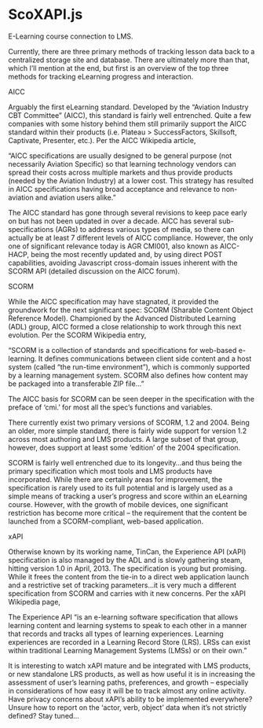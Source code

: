# ScoXAPI.js
E-Learning course connection to LMS.

Currently, there are three primary methods of tracking lesson data back to a centralized storage site and database. There are ultimately more than that, which I’ll mention at the end, but first is an overview of the top three methods for tracking eLearning progress and interaction.


AICC

Arguably the first eLearning standard. Developed by the “Aviation Industry CBT Committee” (AICC), this standard is fairly well entrenched. Quite a few companies with some history behind them still primarily support the AICC standard within their products (i.e. Plateau > SuccessFactors, Skillsoft, Captivate, Presenter, etc.). Per the AICC Wikipedia article,

“AICC specifications are usually designed to be general purpose (not necessarily Aviation Specific) so that learning technology vendors can spread their costs across multiple markets and thus provide products (needed by the Aviation Industry) at a lower cost. This strategy has resulted in AICC specifications having broad acceptance and relevance to non-aviation and aviation users alike.”

The AICC standard has gone through several revisions to keep pace early on but has not been updated in over a decade. AICC has several sub-specifications (AGRs) to address various types of media, so there can actually be at least 7 different levels of AICC compliance. However, the only one of significant relevance today is AGR CMI001, also known as AICC-HACP, being the most recently updated and, by using direct POST capabilities, avoiding Javascript cross-domain issues inherent with the SCORM API (detailed discussion on the AICC forum).

SCORM

While the AICC specification may have stagnated, it provided the groundwork for the next significant spec: SCORM (Sharable Content Object Reference Model). Championed by the Advanced Distributed Learning (ADL) group, AICC formed a close relationship to work through this next evolution. Per the SCORM Wikipedia entry,

“SCORM is a collection of standards and specifications for web-based e-learning. It defines communications between client side content and a host system (called “the run-time environment”), which is commonly supported by a learning management system. SCORM also defines how content may be packaged into a transferable ZIP file…”

The AICC basis for SCORM can be seen deeper in the specification with the preface of ‘cmi.’ for most all the spec’s functions and variables.

There currently exist two primary versions of SCORM, 1.2 and 2004. Being an older, more simple standard, there is fairly wide support for version 1.2 across most authoring and LMS products. A large subset of that group, however, does support at least some ‘edition’ of the 2004 specification.

SCORM is fairly well entrenched due to its longevity…and thus being the primary specification which most tools and LMS products have incorporated. While there are certainly areas for improvement, the specification is rarely used to its full potential and is largely used as a simple means of tracking a user’s progress and score within an eLearning course. However, with the growth of mobile devices, one significant restriction has become more critical – the requirement that the content be launched from a SCORM-compliant, web-based application.

xAPI

Otherwise known by its working name, TinCan, the Experience API (xAPI) specification is also managed by the ADL and is slowly gathering steam, hitting version 1.0 in April, 2013. The specification is young but promising. While it frees the content from the tie-in to a direct web application launch and a restrictive set of tracking parameters…it is very much a different specification from SCORM and carries with it new concerns. Per the xAPI Wikipedia page,

The Experience API “is an e-learning software specification that allows learning content and learning systems to speak to each other in a manner that records and tracks all types of learning experiences. Learning experiences are recorded in a Learning Record Store (LRS). LRSs can exist within traditional Learning Management Systems (LMSs) or on their own.”

It is interesting to watch xAPI mature and be integrated with LMS products, or new standalone LRS products, as well as how useful it is in increasing the assessment of user’s learning paths, preferences, and growth – especially in considerations of how easy it will be to track almost any online activity. Have privacy concerns about xAPI’s ability to be implemented everywhere? Unsure how to report on the ‘actor, verb, object’ data when it’s not strictly defined? Stay tuned…
